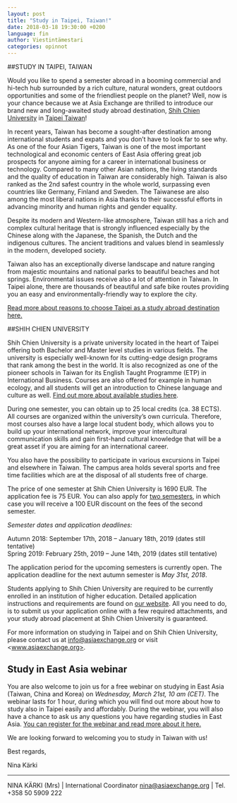 ```yaml
---
layout: post
title: "Study in Taipei, Taiwan!"
date: 2018-03-18 19:30:00 +0200
language: fin
author: Viestintämestari
categories: opinnot
---
```

##STUDY IN TAIPEI, TAIWAN

Would you like to spend a semester abroad in a booming commercial and hi-tech hub surrounded by a rich culture, natural wonders, great outdoors opportunities and some of the friendliest people on the planet? Well, now is your chance because we at Asia Exchange are thrilled to introduce our brand new and long-awaited study abroad destination, [Shih Chien University](https://www.asiaexchange.org/study-destinations/taipei-taiwan/shih-chien-university/?utm_source=sendy&utm_medium=email&utm_campaign=call_Taiwan2018) in [Taipei Taiwan](https://www.asiaexchange.org/study-destinations/taipei-taiwan/?utm_source=sendy&utm_medium=email&utm_campaign=call_Taiwan2018)!

In recent years, Taiwan has become a sought-after destination among international students and expats and you don’t have to look far to see why. As one of the four Asian Tigers, Taiwan is one of the most important technological and economic centers of East Asia offering great job prospects for anyone aiming for a career in international business or technology. Compared to many other Asian nations, the living standards and the quality of education in Taiwan are considerably high. Taiwan is also ranked as the 2nd safest country in the whole world, surpassing even countries like Germany, Finland and Sweden. The Taiwanese are also among the most liberal nations in Asia thanks to their successful efforts in advancing minority and human rights and gender equality.

Despite its modern and Western-like atmosphere, Taiwan still has a rich and complex cultural heritage that is strongly influenced especially by the Chinese along with the Japanese, the Spanish, the Dutch and the indigenous cultures. The ancient traditions and values blend in seamlessly in the modern, developed society. 

Taiwan also has an exceptionally diverse landscape and nature ranging from majestic mountains and national parks to beautiful beaches and hot springs. Environmental issues receive also a lot of attention in Taiwan. In Taipei alone, there are thousands of beautiful and safe bike routes providing you an easy and environmentally-friendly way to explore the city. 

[Read more about reasons to choose Taipei as a study abroad destination here.](https://www.asiaexchange.org/blogs/top-5-reasons-study-taiwan/?utm_source=sendy&utm_medium=email&utm_campaign=call_Taiwan2018)

 

##SHIH CHIEN UNIVERSITY

Shih Chien University is a private university located in the heart of Taipei offering both Bachelor and Master level studies in various fields. The university is especially well-known for its cutting-edge design programs that rank among the best in the world. It is also recognized as one of the pioneer schools in Taiwan for its English Taught Programme (ETP) in International Business. Courses are also offered for example in human ecology, and all students will get an introduction to Chinese language and culture as well. [Find out more about available studies here](https://www.asiaexchange.org/study-destinations/taipei-taiwan/shih-chien-university/#courses-studying?utm_source=sendy&utm_medium=email&utm_campaign=call_Taiwan2018).

During one semester, you can obtain up to 25 local credits (ca. 38 ECTS). All courses are organized within the university’s own curricula. Therefore, most courses also have a large local student body, which allows you to build up your international network, improve your intercultural communication skills and gain first-hand cultural knowledge that will be a great asset if you are aiming for an international career. 

You also have the possibility to participate in various excursions in Taipei and elsewhere in Taiwan. The campus area holds several sports and free time facilities which are at the disposal of all students free of charge.

The price of one semester at Shih Chien University is 1690 EUR. The application fee is 75 EUR. You can also apply for [two semesters](https://www.asiaexchange.org/studying-in-asia/two-semesters-abroad/?utm_source=sendy&utm_medium=email&utm_campaign=call_Taiwan2018), in which case you will receive a 100 EUR discount on the fees of the second semester.

*Semester dates and application deadlines:*

Autumn 2018:    September 17th, 2018 – January 18th, 2019 (dates still tentative)<br>
Spring 2019:       February 25th, 2019 – June 14th, 2019 (dates still tentative)

The application period for the upcoming semesters is currently open. The application deadline for the next autumn semester is *May 31st, 2018*.

Students applying to Shih Chien University are required to be currently enrolled in an institution of higher education. Detailed application instructions and requirements are found on [our website](https://www.asiaexchange.org/study-destinations/taipei-taiwan/shih-chien-university/#apply?utm_source=sendy&utm_medium=email&utm_campaign=call_Taiwan2018). All you need to do, is to submit us your application online with a few required attachments, and your study abroad placement at Shih Chien University is guaranteed. 

For more information on studying in Taipei and on Shih Chien University, please contact us at info@asiaexchange.org or visit <www.asiaexchange.org>. 

 

## Study in East Asia webinar 

You are also welcome to join us for a free webinar on studying in East Asia (Taiwan, China and Korea) on *Wednesday, March 21st, 10 am (CET)*. The webinar lasts for 1 hour, during which you will find out more about how to study also in Taipei easily and affordably. During the webinar, you will also have a chance to ask us any questions you have regarding studies in East Asia. [You can register for the webinar and read more about it here.](https://zoom.us/webinar/register/8915193090334/WN_wqS14NqGQoeyYCYD9hEITg?utm_source=sendy&utm_medium=email&utm_campaign=call_Taiwan2018) 

We are looking forward to welcoming you to study in Taiwan with us!

 

Best regards,

Nina Kärki

***************************************
NINA KÄRKI (Mrs) | International Coordinator
nina@asiaexchange.org | Tel. +358 50 5909 222
